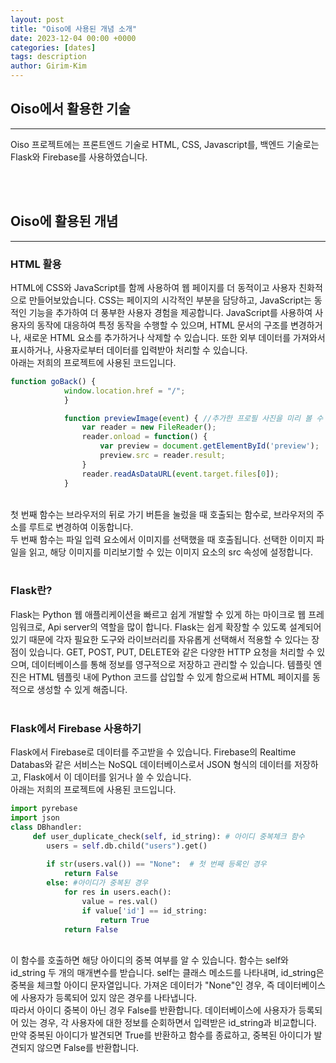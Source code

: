```yaml
---
layout: post
title: "Oiso에 사용된 개념 소개"
date: 2023-12-04 00:00 +0000
categories: [dates]
tags: description
author: Girim-Kim
---
```


## Oiso에서 활용한 기술
---
 Oiso 프로젝트에는 프론트엔드 기술로 HTML, CSS, Javascript를, 백엔드 기술로는 Flask와 Firebase를 사용하였습니다. <br>

<br><br>
## Oiso에 활용된 개념
---
### HTML 활용
HTML에 CSS와 JavaScript를 함께 사용하여 웹 페이지를 더 동적이고 사용자 친화적으로 만들어보았습니다. CSS는 페이지의 시각적인 부분을 담당하고, JavaScript는 동적인 기능을 추가하여 더 풍부한 사용자 경험을 제공합니다. JavaScript를 사용하여 사용자의 동작에 대응하여 특정 동작을 수행할 수 있으며, HTML 문서의 구조를 변경하거나, 새로운 HTML 요소를 추가하거나 삭제할 수 있습니다. 또한 외부 데이터를 가져와서 표시하거나, 사용자로부터 데이터를 입력받아 처리할 수 있습니다. <br> 아래는 저희의 프로젝트에 사용된 코드입니다.<br>
```javascript
function goBack() {
            window.location.href = "/";
            }

            function previewImage(event) { //추가한 프로필 사진을 미리 볼 수 있는 기능
                var reader = new FileReader();
                reader.onload = function() {
                    var preview = document.getElementById('preview');
                    preview.src = reader.result;
                }
                reader.readAsDataURL(event.target.files[0]);
            }
```
<br>
첫 번째 함수는 브라우저의 뒤로 가기 버튼을 눌렀을 때 호출되는 함수로, 브라우저의 주소를 루트로 변경하여 이동합니다. <br> 두 번째 함수는 파일 입력 요소에서 이미지를 선택했을 때 호출됩니다. 선택한 이미지 파일을 읽고, 해당 이미지를 미리보기할 수 있는 이미지 요소의 src 속성에 설정합니다. <br><br>
 

### Flask란? 
Flask는 Python 웹 애플리케이션을 빠르고 쉽게 개발할 수 있게 하는 마이크로 웹 프레임워크로, Api server의 역할을 많이 합니다. Flask는 쉽게 확장할 수 있도록 설계되어 있기 때문에 각자 필요한 도구와 라이브러리를 자유롭게 선택해서 적용할 수 있다는 장점이 있습니다. GET, POST, PUT, DELETE와 같은 다양한 HTTP 요청을 처리할 수 있으며, 데이터베이스를 통해 정보를 영구적으로 저장하고 관리할 수 있습니다. 템플릿 엔진은 HTML 템플릿 내에 Python 코드를 삽입할 수 있게 함으로써 HTML 페이지를 동적으로 생성할 수 있게 해줍니다. <br><br>


### Flask에서 Firebase 사용하기
Flask에서 Firebase로 데이터를 주고받을 수 있습니다. Firebase의 Realtime Databas와 같은 서비스는 NoSQL 데이터베이스로서 JSON 형식의 데이터를 저장하고, Flask에서 이 데이터를 읽거나 쓸 수 있습니다. <br> 아래는 저희의 프로젝트에 사용된 코드입니다.<br>

```python
import pyrebase
import json
class DBhandler:
     def user_duplicate_check(self, id_string): # 아이디 중복체크 함수
        users = self.db.child("users").get()
        
        if str(users.val()) == "None":  # 첫 번째 등록인 경우
            return False
        else: #아이디가 중복된 경우
            for res in users.each():
                value = res.val()
                if value['id'] == id_string:
                    return True
            return False

```
<br>이 함수를 호출하면 해당 아이디의 중복 여부를 알 수 있습니다. 함수는 self와 id_string 두 개의 매개변수를 받습니다. self는 클래스 메소드를 나타내며, id_string은 중복을 체크할 아이디 문자열입니다. 가져온 데이터가 "None"인 경우, 즉 데이터베이스에 사용자가 등록되어 있지 않은 경우를 나타냅니다. <br> 따라서 아이디 중복이 아닌 경우 False를 반환합니다. 데이터베이스에 사용자가 등록되어 있는 경우, 각 사용자에 대한 정보를 순회하면서 입력받은 id_string과 비교합니다. <br>
만약 중복된 아이디가 발견되면 True를 반환하고 함수를 종료하고, 중복된 아이디가 발견되지 않으면 False를 반환합니다.
 
